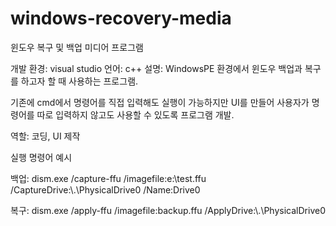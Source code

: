 # windows-recovery-media
윈도우 복구 및 백업 미디어 프로그램

개발 환경: visual studio
언어: c++
설명: WindowsPE 환경에서 윈도우 백업과 복구를 하고자 할 때 사용하는 프로그램.

기존에 cmd에서 명령어를 직접 입력해도 실행이 가능하지만 UI를 만들어 사용자가 명령어를 따로 입력하지 않고도 사용할 수 있도록 프로그램 개발.

역할: 코딩, UI 제작

실행 명령어 예시

백업: dism.exe /capture-ffu /imagefile:e:\test.ffu /CaptureDrive:\\.\PhysicalDrive0 /Name:Drive0

복구: dism.exe /apply-ffu /imagefile:backup.ffu /ApplyDrive:\\.\PhysicalDrive0
